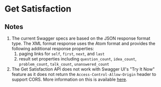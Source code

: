 Get Satisfaction
================

## Notes

1. The current Swagger specs are based on the JSON response format type. The XML format response uses the Atom format and provides the following additional response properties:
    1. paging links for `self`, `first`, `next`, and `last`
    2. result set properties including `question_count`, `idea_count`, `problem_count`, `talk_count`, `unanswered_count`
2. The Get Satisfaction API does not work with Swagger UI's "Try It Now" feature as it does not return the `Access-Control-Allow-Origin` header to support CORS. More information on this is available [here](https://github.com/swagger-api/swagger-ui/blob/master/README.md#cors-support).